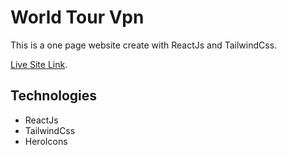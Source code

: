 # World Tour Vpn
This is a one page website create with ReactJs and TailwindCss.

[Live Site Link](https://razikul-joni69.github.io/first-tailwind-app/).

## Technologies

<ul>
    <li>ReactJs</li>
    <li>TailwindCss</li>
    <li>HeroIcons</li>  
</ul>
